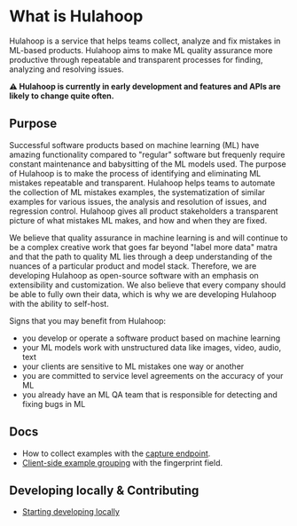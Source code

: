 # What is Hulahoop

Hulahoop is a service that helps teams collect, analyze and fix mistakes in ML-based products. Hulahoop aims to make ML quality assurance more productive through repeatable and transparent processes for finding, analyzing and resolving issues.

**⚠️ Hulahoop is currently in early development and features and APIs are likely to change quite often.**

## Purpose

Successful software products based on machine learning (ML) have amazing functionality compared to "regular" software but frequenly require constant maintenance and babysitting of the ML models used.
The purpose of Hulahoop is to make the process of identifying and eliminating ML mistakes repeatable and transparent.
Hulahoop helps teams to automate the collection of ML mistakes examples, the systematization of similar examples for various issues, the analysis and resolution of issues, and regression control.
Hulahoop gives all product stakeholders a transparent picture of what mistakes ML makes, and how and when they are fixed.

We believe that quality assurance in machine learning is and will continue to be a complex creative work that goes far beyond "label more data" matra and that the path to quality ML lies through a deep understanding of the nuances of a particular product and model stack. Therefore, we are developing Hulahoop as open-source software with an emphasis on extensibility and customization.
We also believe that every company should be able to fully own their data, which is why we are developing Hulahoop with the ability to self-host.

Signs that you may benefit from Hulahoop:

- you develop or operate a software product based on machine learning
- your ML models work with unstructured data like images, video, audio, text
- your clients are sensitive to ML mistakes one way or another
- you are committed to service level agreements on the accuracy of your ML
- you already have an ML QA team that is responsible for detecting and fixing bugs in ML

## Docs

- How to collect examples with the [capture endpoint](docs/capture.md).
- [Client-side example grouping](docs/fingerprint.md) with the fingerprint field.

## Developing locally & Contributing

- [Starting developing locally](docs/dev_start.md)
